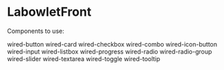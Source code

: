 # LabowletFront

Components to use:

wired-button
wired-card
wired-checkbox
wired-combo
wired-icon-button
wired-input
wired-listbox
wired-progress
wired-radio
wired-radio-group
wired-slider
wired-textarea
wired-toggle
wired-tooltip